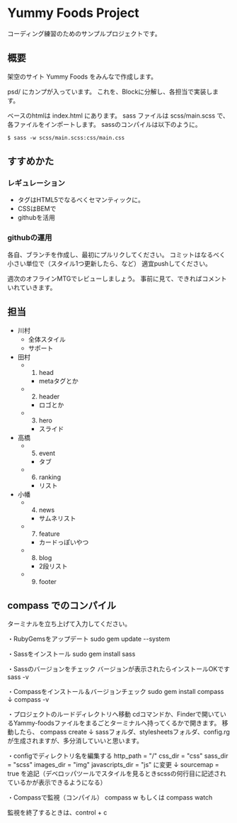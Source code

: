 # Yummy Foods Project

コーディング練習のためのサンプルプロジェクトです。

## 概要

架空のサイト Yummy Foods をみんなで作成します。

psd/ にカンプが入っています。
これを、Blockに分解し、各担当で実装します。

ベースのhtmlは index.html にあります。
sass ファイルは scss/main.scss で、各ファイルをインポートします。
sassのコンパイルは以下のように。

```
$ sass -w scss/main.scss:css/main.css
```

## すすめかた

### レギュレーション
- タグはHTML5でなるべくセマンティックに。
- CSSはBEMで
- githubを活用

### githubの運用

各自、ブランチを作成し、最初にプルリクしてください。
コミットはなるべく小さい単位で（スタイル1つ更新したら、など）
適宜pushしてください。

週次のオフラインMTGでレビューしましょう。
事前に見て、できればコメントいれていきます。


## 担当

- 川村
  - 全体スタイル
  - サポート
- 田村
  - 1. head
    - metaタグとか
  - 2. header
    - ロゴとか
  - 3. hero
    - スライド
- 高橋
  - 5. event
    - タブ
  - 6. ranking
    - リスト
- 小幡
  - 4. news
    - サムネリスト
  - 7. feature
    - カードっぽいやつ
  - 8. blog
    - 2段リスト
  - 9. footer


## compass でのコンパイル

ターミナルを立ち上げて入力してください。


・RubyGemsをアップデート
sudo gem update --system

・Sassをインストール
sudo gem install sass

・Sassのバージョンをチェック
バージョンが表示されたらインストールOKです
sass -v

・Compassをインストール＆バージョンチェック
sudo gem install compass
↓
compass -v

・プロジェクトのルードディレクトリへ移動
cdコマンドか、Finderで開いているYammy-foodsファイルをまるごとターミナルへ持ってくるかで開きます。
移動したら、
compass create
↓
sassフォルダ、stylesheetsフォルダ、config.rgが生成されますが、多分消していいと思います。

・configでディレクトリ名を編集する
http_path = "/"
css_dir = "css"
sass_dir = "scss"
images_dir = "img"
javascripts_dir = "js"
に変更
↓
sourcemap = true
を追記（デベロッパツールでスタイルを見るときscssの何行目に記述されているかが表示できるようになる）

・Compassで監視（コンパイル）
compass w
もしくは
compass watch

監視を終了するときは、control + c

